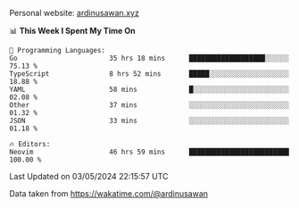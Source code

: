 Personal website: [ardinusawan.xyz](https://ardinusawan.xyz)

<!--START_SECTION:waka-->
📊 **This Week I Spent My Time On** 

```text
💬 Programming Languages: 
Go                       35 hrs 18 mins      ███████████████████░░░░░░   75.13 % 
TypeScript               8 hrs 52 mins       █████░░░░░░░░░░░░░░░░░░░░   18.88 % 
YAML                     58 mins             █░░░░░░░░░░░░░░░░░░░░░░░░   02.08 % 
Other                    37 mins             ░░░░░░░░░░░░░░░░░░░░░░░░░   01.32 % 
JSON                     33 mins             ░░░░░░░░░░░░░░░░░░░░░░░░░   01.18 % 

🔥 Editors: 
Neovim                   46 hrs 59 mins      █████████████████████████   100.00 % 
```


 Last Updated on 03/05/2024 22:15:57 UTC
<!--END_SECTION:waka-->
Data taken from https://wakatime.com/@ardinusawan

